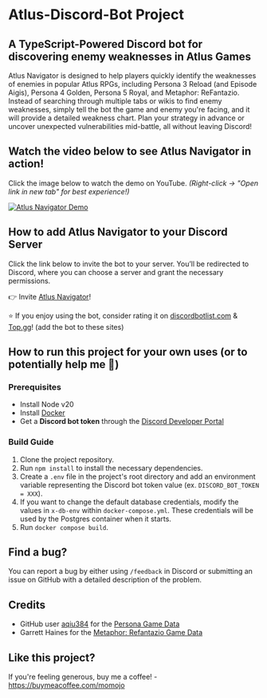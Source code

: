 # Atlus-Discord-Bot Project

## A TypeScript-Powered Discord bot for discovering enemy weaknesses in Atlus Games

Atlus Navigator is designed to help players quickly identify the weaknesses of enemies in popular Atlus RPGs, including Persona 3 Reload (and Episode Aigis), Persona 4 Golden, Persona 5 Royal, and Metaphor: ReFantazio. Instead of searching through multiple tabs or wikis to find enemy weaknesses, simply tell the bot the game and enemy you're facing, and it will provide a detailed weakness chart. Plan your strategy in advance or uncover unexpected vulnerabilities mid-battle, all without leaving Discord!

## Watch the video below to see Atlus Navigator in action!

Click the image below to watch the demo on YouTube. *(Right-click → "Open link in new tab" for best experience!)*  

[![Atlus Navigator Demo](https://img.youtube.com/vi/i62492cbECA/maxresdefault.jpg)](https://youtu.be/i62492cbECA)

## How to add Atlus Navigator to your Discord Server

Click the link below to invite the bot to your server. You’ll be redirected to Discord, where you can choose a server and grant the necessary permissions.<br>

👉 Invite [Atlus Navigator](https://github.com/Momen-j)!

⭐ If you enjoy using the bot, consider rating it on [discordbotlist.com](https://discordbotlist.com/) & [Top.gg](https://top.gg/)! (add the bot to these sites)

## How to run this project for your own uses (or to potentially help me 👀)

### Prerequisites
* Install Node v20
* Install [Docker](https://docs.docker.com/engine/install/) 
* Get a **Discord bot token** through the [Discord Developer Portal](https://discord.com/developers/)

### Build Guide
1. Clone the project repository. 
2. Run `npm install` to install the necessary dependencies.
3. Create a `.env` file in the project's root directory and add an environment variable representing the Discord bot token value (ex. `DISCORD_BOT_TOKEN = XXX`).
4. If you want to change the default database credentials, modify the values in `x-db-env` within `docker-compose.yml`. These credentials will be used by the Postgres container when it starts.
5. Run `docker compose build`.

## Find a bug?

You can report a bug by either using ```/feedback``` in Discord or submitting an issue on GitHub with a detailed description of the problem.

## Credits

* GitHub user [aqiu384](https://github.com/aqiu384/aqiu384.github.io) for the [Persona Game Data](https://aqiu384.github.io/megaten-fusion-tool/home)
* Garrett Haines for the [Metaphor: Refantazio Game Data](https://docs.google.com/spreadsheets/d/1FDC6T6tr__-AU18tY--4-ZUSzkeaMM_Kg_Crqu6VrcM/edit?pli=1&gid=2052374500#gid=2052374500)

## Like this project?

If you're feeling generous, buy me a coffee! - https://buymeacoffee.com/momojo

